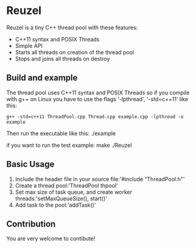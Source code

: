 # Reuzel

Reuzel is a tiny C++ thread pool with these features:

  * C++11 syntax and POSIX Threads
  * Simple API
  * Starts all threads on creation of the thread pool
  * Stops and joins all threads on destroy


## Build and example

The thread pool uses C++11 syntax and POSIX Threads so if you compile with g++ on Linux you have to use the flags '-lpthread', '-std=c++11' like this:

    g++ -std=c++11 ThreadPool.cpp Thread.cpp example.cpp -lpthread -o example

Then run the executable like this:
    ./example

if you want to run the test example:
    make
    ./Reuzel


## Basic Usage

1. Include the header file in your source file:'#include "ThreadPool.h"'
2. Create a thread pool:'ThreadPool thpool'
3. Set max size of task queue, and create worker threads:'setMaxQueueSize(), start()'
4. Add task to the pool:'addTask()'


## Contribution

You are very welcome to contibute!
